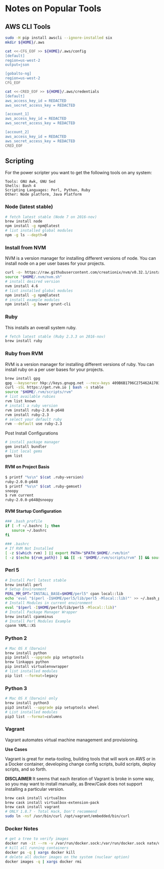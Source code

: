 # Notes on Popular Tools


## **AWS CLI Tools**

```bash
sudo -H pip install awscli --ignore-installed six
mkdir ${HOME}/.aws

cat <<-CFG_EOF >> ${HOME}/.aws/config
[default]
region=us-west-2
output=json

[gobalto-ng]
region=us-west-2
CFG_EOF

cat <<-CRED_EOF >> ${HOME}/.aws/credentials
[default]
aws_access_key_id = REDACTED
aws_secret_access_key = REDACTED

[account_1]
aws_access_key_id = REDACTED
aws_secret_access_key = REDACTED

[account_2]
aws_access_key_id = REDACTED
aws_secret_access_key = REDACTED
CRED_EOF
```


## **Scripting**

For the power scripter you want to get the following tools on any system:

    Tools: GNU Awk, GNU Sed
    Shells: Bash 4
    Scripting Languages: Perl, Python, Ruby
    Other: Node platform, Java Platform

### **Node (latest stable)**

``` bash
# fetch latest stable (Node 7 on 2016-nov)
brew install node
npm install -g npm@latest
# list installed global modules
npm -g ls --depth=0
```

### **Install from NVM**

NVM is a version manager for installing different versions of node.  You can install node on a per user bases for your projects.

```bash
curl -o- https://raw.githubusercontent.com/creationix/nvm/v0.32.1/install.sh | bash
source "$HOME/.nvm/nvm.sh"
# install desired version
nvm install 4.6
# list installed global modules
npm install -g npm@latest
# install example modules
npm install -g bower grunt-cli
```

### **Ruby**

This installs an overall system ruby.
```bash
# fetch latest stable (Ruby 2.3.3 on 2016-nov)
brew install ruby
```

### **Ruby from RVM**

RVM is a version manager for installing different versions of ruby.  You can install ruby on a per user bases for your projects.

```bash
brew install gpg
gpg --keyserver hkp://keys.gnupg.net --recv-keys 409B6B1796C275462A1703113804BB82D39DC0E3
curl -sSL https://get.rvm.io | bash -s stable
source "$HOME/.rvm/scripts/rvm"
# list available rubies
rvm list known
# install a ruby version
rvm install ruby-2.0.0-p648
rvm install ruby-2.3
# select your default ruby
rvm --default use ruby-2.3
```

Post Install Configurations

```bash
# install package manager
gem install bundler
# list local gems
gem list
```

#### **RVM on Project Basis**

```bash
$ printf "%s\n" $(cat .ruby-version)
ruby-2.0.0-p648
$ printf "%s\n" $(cat .ruby-gemset)
snoopy
$ rvm current
ruby-2.0.0-p648@snoopy
```

#### **RVM Startup Configuration**

```bash
### .bash_profile
if [ -f ~/.bashrc ]; then
   source ~/.bashrc
fi
```

```bash
### .bashrc
# If RVM Not Installed
[ -z $(which rvm) ] || export PATH="$PATH:$HOME/.rvm/bin"
[ -z $(echo ${rvm_path}) ] && [[ -s "$HOME/.rvm/scripts/rvm" ]] && source "$HOME/.rvm/scripts/rvm"
```

### **Perl 5**

```bash
# Install Perl latest stable
brew install perl
# Setup Environment
PERL_MM_OPT="INSTALL_BASE=$HOME/perl5" cpan local::lib
echo 'eval "$(perl -I$HOME/perl5/lib/perl5 -Mlocal::lib)"' >> ~/.bash_profile
# Install Modules in current environment
eval "$(perl -I$HOME/perl5/lib/perl5 -Mlocal::lib)"
# Install Package Manager Wrapper
brew install cpanminus
# Install Perl Modules Example
cpanm YAML::XS
```

### **Python 2**

```bash
# Mac OS X (Darwin)
brew install python
pip install --upgrade pip setuptools
brew linkapps python
pip install virtualenvwrapper
# list installed modules
pip list --format=legacy
```


### **Python 3**

```bash
# Mac OS X (Darwin) only
brew install python3
pip3 install --upgrade pip setuptools wheel
# List installed modules
pip3 list --format=columns
```

### **Vagrant**

Vagrant automates virtual machine management and provisioning.

**Use Cases**

Vagrant is great for meta-tooling, building tools that will work on AWS or in a Docker container, developing change config scripts, build scripts, deploy scripts, and so forth.


**DISCLAIMER** It seems that each iteration of Vagrant is broke in some way, so you may want to install manually, as Brew/Cask does not support installing a particular version.

```bash
brew cask install virtualbox
brew cask install virtualbox-extension-pack
brew cask install vagrant
# ONLY 1.8.7 - Total Hack, Don't recommend
sudo ln -nsf /usr/bin/curl /opt/vagrant/embedded/bin/curl
```

### **Docker Notes**

```bash
# get a tree to verify images
docker run -it --rm -v /var/run/docker.sock:/var/run/docker.sock nate/dockviz images -t
# kill all running containers
docker ps -q | xargs docker kill
# delete all docker images on the system (nuclear option)
docker images -q | xargs docker rmi
```
